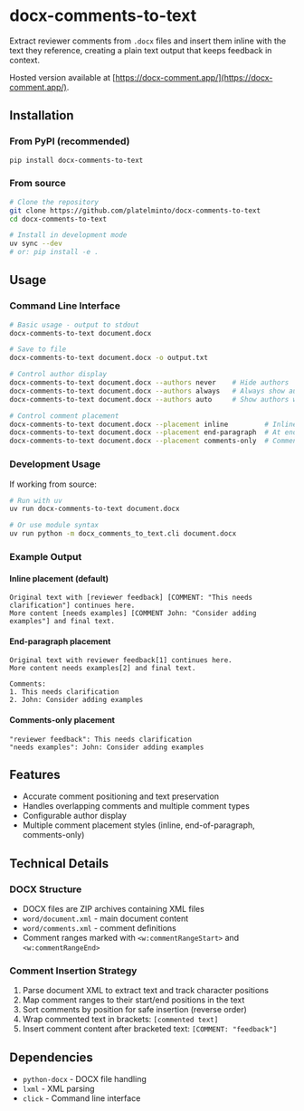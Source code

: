 # docx-comments-to-text

Extract reviewer comments from `.docx` files and insert them inline with the text they reference, creating a plain text output that keeps feedback in context.

Hosted version available at [https://docx-comment.app/](https://docx-comment.app/).

## Installation

### From PyPI (recommended)
```bash
pip install docx-comments-to-text
```

### From source
```bash
# Clone the repository
git clone https://github.com/platelminto/docx-comments-to-text
cd docx-comments-to-text

# Install in development mode
uv sync --dev
# or: pip install -e .
```

## Usage

### Command Line Interface

```bash
# Basic usage - output to stdout
docx-comments-to-text document.docx

# Save to file
docx-comments-to-text document.docx -o output.txt

# Control author display
docx-comments-to-text document.docx --authors never    # Hide authors
docx-comments-to-text document.docx --authors always   # Always show authors
docx-comments-to-text document.docx --authors auto     # Show authors when multiple exist (default)

# Control comment placement
docx-comments-to-text document.docx --placement inline         # Inline with text (default)
docx-comments-to-text document.docx --placement end-paragraph  # At end of each paragraph
docx-comments-to-text document.docx --placement comments-only  # Comments only with context
```

### Development Usage

If working from source:
```bash
# Run with uv
uv run docx-comments-to-text document.docx

# Or use module syntax
uv run python -m docx_comments_to_text.cli document.docx
```

### Example Output

#### Inline placement (default)
```
Original text with [reviewer feedback] [COMMENT: "This needs clarification"] continues here.
More content [needs examples] [COMMENT John: "Consider adding examples"] and final text.
```

#### End-paragraph placement
```
Original text with reviewer feedback[1] continues here.
More content needs examples[2] and final text.

Comments:
1. This needs clarification
2. John: Consider adding examples
```

#### Comments-only placement
```
"reviewer feedback": This needs clarification
"needs examples": John: Consider adding examples
```

## Features

- Accurate comment positioning and text preservation
- Handles overlapping comments and multiple comment types  
- Configurable author display
- Multiple comment placement styles (inline, end-of-paragraph, comments-only)

## Technical Details

### DOCX Structure
- DOCX files are ZIP archives containing XML files
- `word/document.xml` - main document content
- `word/comments.xml` - comment definitions
- Comment ranges marked with `<w:commentRangeStart>` and `<w:commentRangeEnd>`

### Comment Insertion Strategy
1. Parse document XML to extract text and track character positions
2. Map comment ranges to their start/end positions in the text
3. Sort comments by position for safe insertion (reverse order)
4. Wrap commented text in brackets: `[commented text]`
5. Insert comment content after bracketed text: `[COMMENT: "feedback"]`

## Dependencies

- `python-docx` - DOCX file handling
- `lxml` - XML parsing
- `click` - Command line interface
